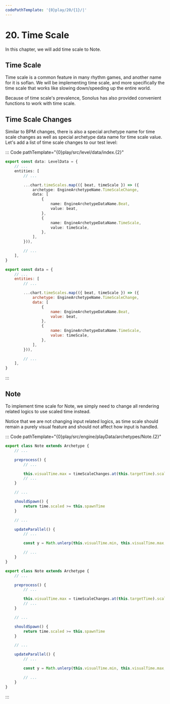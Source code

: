 ```yaml
---
codePathTemplate: '{0}play/20/{1}/|'
---
```


# 20. Time Scale

In this chapter, we will add time scale to Note.

## Time Scale

Time scale is a common feature in many rhythm games, and another name for it is soflan. We will be implementing time scale, and more specifically the time scale that works like slowing down/speeding up the entire world.

Because of time scale's prevalence, Sonolus has also provided convenient functions to work with time scale.

## Time Scale Changes

Similar to BPM changes, there is also a special archetype name for time scale changes as well as special archetype data name for time scale value. Let's add a list of time scale changes to our test level:

::: Code pathTemplate="{0}play/src/level/data/index.{2}"

```ts
export const data: LevelData = {
    // ...
    entities: [
        // ...

        ...chart.timeScales.map(({ beat, timeScale }) => ({
            archetype: EngineArchetypeName.TimeScaleChange,
            data: [
                {
                    name: EngineArchetypeDataName.Beat,
                    value: beat,
                },
                {
                    name: EngineArchetypeDataName.TimeScale,
                    value: timeScale,
                },
            ],
        })),

        // ...
    ],
}
```

```js
export const data = {
    // ...
    entities: [
        // ...

        ...chart.timeScales.map(({ beat, timeScale }) => ({
            archetype: EngineArchetypeName.TimeScaleChange,
            data: [
                {
                    name: EngineArchetypeDataName.Beat,
                    value: beat,
                },
                {
                    name: EngineArchetypeDataName.TimeScale,
                    value: timeScale,
                },
            ],
        })),

        // ...
    ],
}
```

:::

## Note

To implement time scale for Note, we simply need to change all rendering related logics to use scaled time instead.

Notice that we are not changing input related logics, as time scale should remain a purely visual feature and should not affect how input is handled.

::: Code pathTemplate="{0}play/src/engine/playData/archetypes/Note.{2}"

```ts
export class Note extends Archetype {
    // ...

    preprocess() {
        // ...

        this.visualTime.max = timeScaleChanges.at(this.targetTime).scaledTime
        // ...
    }

    // ...

    shouldSpawn() {
        return time.scaled >= this.spawnTime
    }

    // ...

    updateParallel() {
        // ...

        const y = Math.unlerp(this.visualTime.min, this.visualTime.max, time.scaled)

        // ...
    }
}
```

```js
export class Note extends Archetype {
    // ...

    preprocess() {
        // ...

        this.visualTime.max = timeScaleChanges.at(this.targetTime).scaledTime
        // ...
    }

    // ...

    shouldSpawn() {
        return time.scaled >= this.spawnTime
    }

    // ...

    updateParallel() {
        // ...

        const y = Math.unlerp(this.visualTime.min, this.visualTime.max, time.scaled)

        // ...
    }
}
```

:::
